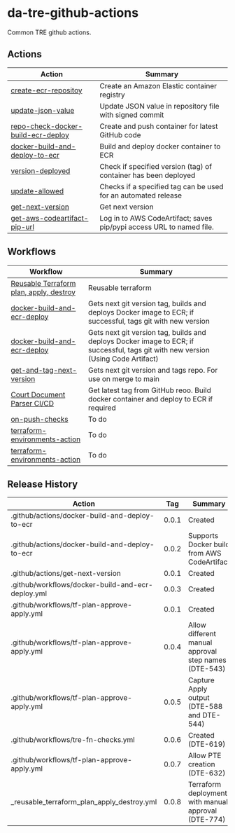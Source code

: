 # da-tre-github-actions

Common TRE github actions.

## Actions
| Action                                                                           | Summary                                                              |
|----------------------------------------------------------------------------------|----------------------------------------------------------------------|
| [create-ecr-repositoy](create-ecr-repository)                                    | Create an Amazon Elastic container registry                          |
| [update-json-value](update-json-value)                                           | Update JSON value in repository file with signed commit              |
| [repo-check-docker-build-ecr-deploy](repo-check-docker-build-ecr-deploy)         | Create and push container for latest GitHub code                     |
| [docker-build-and-deploy-to-ecr](.github/actions/docker-build-and-deploy-to-ecr) | Build and deploy docker container to ECR                             |
| [version-deployed](version-deployed)                                             | Check if specified version (tag) of container has been deployed      |
| [update-allowed](update-allowed)                                                 | Checks if a specified tag can be used for an automated release       |
| [get-next-version](.github/actions/get-next-version)                             | Get next version                                                     |
| [get-aws-codeartifact-pip-url](.github/actions/get-aws-codeartifact-pip-url)     | Log in to AWS CodeArtifact; saves pip/pypi access URL to named file. |

## Workflows
| Workflow                                                                                                | Summary            |
|---------------------------------------------------------------------------------------------------------|--------------------|
| [Reusable Terraform plan, apply, destroy](.github/workflows/_reusable_terraform_plan_apply_destroy.yml) | Reusable terraform |
| [docker-build-and-ecr-deploy](.github/workflows/docker-build-and-ecr-deploy.yml)                        |Gets next git version tag, builds and deploys Docker image to ECR; if successful, tags git with new version|
| [docker-build-and-ecr-deploy](.github/workflows/docker-build-and-ecr-deploy-using-code-artifact.yml)    |Gets next git version tag, builds and deploys Docker image to ECR; if successful, tags git with new version (Using Code Artifact)|
| [get-and-tag-next-version](.github/workflows/get-and-tag-next-version.yml)                              |Gets next git version and tags repo. For use on merge to main|
| [Court Document Parser CI/CD](.github/workflows/repo-check-docker-build-ecr-deploy.yml)                 |Get latest tag from GitHub reoo. Build docker container and deploy to ECR if required  |
| [on-push-checks](.github/workflows/repo-check-docker-build-ecr-deploy.yml)                              |To do|
| [terraform-environments-action](.github/workflows/tf-plan-approve-apply.yml)                            |To do|
| [terraform-environments-action](.github/workflows/tf-plan.yml)                                          |To do|

## Release History

| Action                                            | Tag   | Summary                                              |
| ------------------------------------------------- | ----- | ---------------------------------------------------- |
| .github/actions/docker-build-and-deploy-to-ecr    | 0.0.1 | Created                                              |
| .github/actions/docker-build-and-deploy-to-ecr    | 0.0.2 | Supports Docker build from AWS CodeArtifact          |
| .github/actions/get-next-version                  | 0.0.1 | Created                                              |
| .github/workflows/docker-build-and-ecr-deploy.yml | 0.0.3 | Created                                              |
| .github/workflows/tf-plan-approve-apply.yml       | 0.0.1 | Created                                              |
| .github/workflows/tf-plan-approve-apply.yml       | 0.0.4 | Allow different manual approval step names (DTE-543) |
| .github/workflows/tf-plan-approve-apply.yml       | 0.0.5 | Capture Apply output (DTE-588 and DTE-544)           |
| .github/workflows/tre-fn-checks.yml               | 0.0.6 | Created (DTE-619)          |                         |
| .github/workflows/tf-plan-approve-apply.yml       | 0.0.7 | Allow PTE creation (DTE-632)                         |
| _reusable_terraform_plan_apply_destroy.yml        | 0.0.8 | Terraform deployment with manual approval (DTE-774)  |
